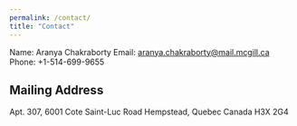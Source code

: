 ```yaml
---
permalink: /contact/
title: "Contact"
---
```


Name: Aranya Chakraborty
Email: aranya.chakraborty@mail.mcgill.ca
Phone: +1-514-699-9655


## Mailing Address
Apt. 307, 6001 Cote Saint-Luc Road
Hempstead, Quebec
Canada H3X 2G4
